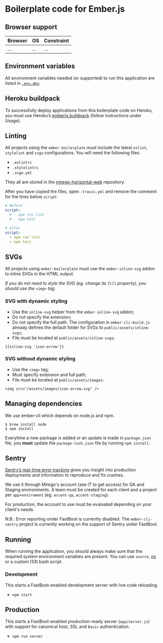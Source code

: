 # Boilerplate code for Ember.js

## Browser support

| Browser            | OS      | Constraint        |
|--------------------|---------|-------------------|
| …                  | …       | …                 |

## Environment variables

All environment variables needed (or supported) to run this application are listed in [`.env.dev`](./.env.dev).

## Heroku buildpack

To successfully deploy applications from this boilerplate code on Heroku, you must use Heroku’s [emberjs buildpack](https://github.com/heroku/heroku-buildpack-emberjs) (follow instructions under _Usage_).

## Linting

All projects using the `ember-boilerplate` must include the latest `eslint`, `stylelint` and `svgo` configurations. You will need the following files:

* `.eslintrc`
* `.stylelintrc`
* `.svgo.yml`

They all are stored in the [mirego-horizontal-web](https://github.com/mirego/mirego-horizontal-web) repository.

After you have copied the files, open `.travis.yml` and remove the comment for the lines below `script`:

```yaml
# Before
script:
  # - npm run lint
  # - npm test

# After
script:
  - npm run lint
  - npm test
```

## SVGs

All projects using `ember-boilerplate` must use the `ember-inline-svg` addon to inline SVGs in the HTML output.

_If you do not need to style the SVG (eg. change its `fill` property), you should use the `<img>` tag._

### SVG with dynamic styling

* Use the `inline-svg` helper from the `ember-inline-svg` addon;
* Do not specify the extension;
* Do not specify the full path. The configuration in `ember-cli-build.js` already defines the default folder for SVGs to `public/assets/inline-svgs`;
* File must be located at `public/assets/inline-svgs`;

```
{{inline-svg 'icon-arrow'}}
```

### SVG without dynamic styling

* Use the `<img>` tag;
* Must specify extension and full path;
* File must be located at `public/assets/images`:

```
<img src="/assets/images/icon-arrow.svg" />
```

## Managing dependencies

We use ember-cli which depends on node.js and npm.

```shell
$ brew install node
$ npm install
```

Everytime a new package is added or an update is made in `package.json` file, you **must** update the `package-lock.json` file by running `npm install`.

## Sentry

[Sentry’s real-time error tracking](https://sentry.io/) gives you insight into production deployments and information to reproduce and fix crashes.

We use it through Mirego's account (see IT to get access) for QA and Staging environments. A team must be created for each client and a project per `app+enviroment` (eg. `accent-qa`, `accent-staging`).

For production, the account to use must be evaluated depending on your client's needs.

N.B.: Error reporting under FastBoot is currently disabled. The `ember-cli-sentry` project is currently working on the support of Sentry under FastBoot.

## Running

When running the application, you should always make sure that the required system environment variables are present.
You can use `source`, [nv](https://github.com/jcouture/nv) or a custom l33t bash script.

### Development

This starts a FastBoot-enabled development server with live code reloading.

* `npm start`

## Production

This starts a FastBoot-enabled production-ready server (`app/server.js`) with support for canonical host, SSL and `Basic` authentication.

* `npm run server`
